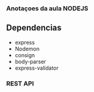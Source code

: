 ### Anotaçoes da aula NODEJS

## Dependencias

- express
- Nodemon
- consign
- body-parser
- express-validator

### REST API
